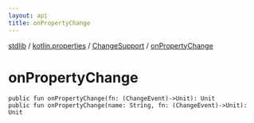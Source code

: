 ```yaml
---
layout: api
title: onPropertyChange
---
```

[stdlib](../../index.html) / [kotlin.properties](../index.html) / [ChangeSupport](index.html) / [onPropertyChange](onPropertyChange.html)

# onPropertyChange

```
public fun onPropertyChange(fn: (ChangeEvent)->Unit): Unit
public fun onPropertyChange(name: String, fn: (ChangeEvent)->Unit): Unit
```

